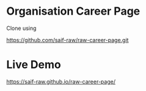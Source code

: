 # Organisation Career Page

Clone using

  https://github.com/saif-raw/raw-career-page.git


# Live Demo

  https://saif-raw.github.io/raw-career-page/
